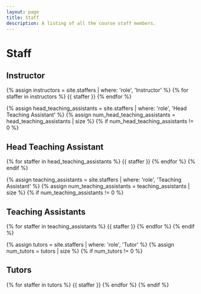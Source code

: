 ```yaml
---
layout: page
title: Staff
description: A listing of all the course staff members.
---
```


# Staff

## Instructor

{% assign instructors = site.staffers | where: 'role', 'Instructor' %}
{% for staffer in instructors %}
{{ staffer }}
{% endfor %}

{% assign head_teaching_assistants = site.staffers | where: 'role', 'Head Teaching Assistant' %}
{% assign num_head_teaching_assistants = head_teaching_assistants | size %}
{% if num_head_teaching_assistants != 0 %}
## Head Teaching Assistant

{% for staffer in head_teaching_assistants %}
{{ staffer }}
{% endfor %}
{% endif %}

{% assign teaching_assistants = site.staffers | where: 'role', 'Teaching Assistant' %}
{% assign num_teaching_assistants = teaching_assistants | size %}
{% if num_teaching_assistants != 0 %}
## Teaching Assistants

{% for staffer in teaching_assistants %}
{{ staffer }}
{% endfor %}
{% endif %}

{% assign tutors = site.staffers | where: 'role', 'Tutor' %}
{% assign num_tutors = tutors | size %}
{% if num_tutors != 0 %}
## Tutors

{% for staffer in tutors %}
{{ staffer }}
{% endfor %}
{% endif %}
